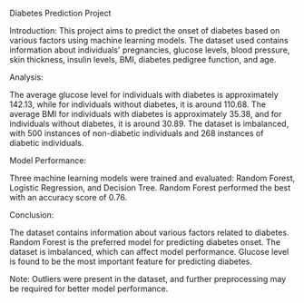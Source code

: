 Diabetes Prediction Project

Introduction:
This project aims to predict the onset of diabetes based on various factors using machine learning models. The dataset used contains information about individuals' pregnancies, glucose levels, blood pressure, skin thickness, insulin levels, BMI, diabetes pedigree function, and age.

Analysis:

The average glucose level for individuals with diabetes is approximately 142.13, while for individuals without diabetes, it is around 110.68.
The average BMI for individuals with diabetes is approximately 35.38, and for individuals without diabetes, it is around 30.89.
The dataset is imbalanced, with 500 instances of non-diabetic individuals and 268 instances of diabetic individuals.

Model Performance:

Three machine learning models were trained and evaluated: Random Forest, Logistic Regression, and Decision Tree.
Random Forest performed the best with an accuracy score of 0.76.

Conclusion:

The dataset contains information about various factors related to diabetes.
Random Forest is the preferred model for predicting diabetes onset.
The dataset is imbalanced, which can affect model performance.
Glucose level is found to be the most important feature for predicting diabetes.

Note: Outliers were present in the dataset, and further preprocessing may be required for better model performance.

